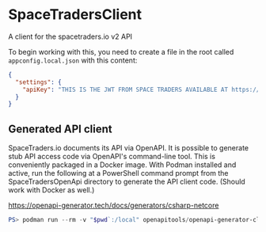 # SpaceTradersClient
A client for the spacetraders.io v2 API

To begin working with this, you need to create a file in the root called `appconfig.local.json` with this content:

```json
{
  "settings": {
    "apiKey": "THIS IS THE JWT FROM SPACE TRADERS AVAILABLE AT https://docs.spacetraders.io/quickstart/new-game"
  }
}
```

## Generated API client

SpaceTraders.io documents its API via OpenAPI.  It is possible to generate stub API access code via OpenAPI's command-line tool.  This is conveniently packaged in a Docker image.  With Podman installed and active, run the following at a PowerShell command prompt from the SpaceTradersOpenApi directory to generate the API client code.  (Should work with Docker as well.)

https://openapi-generator.tech/docs/generators/csharp-netcore

```powershell
PS> podman run --rm -v "$pwd`:/local" openapitools/openapi-generator-cli generate -i https://raw.githubusercontent.com/SpaceTradersAPI/api-docs/main/reference/SpaceTraders.json -g csharp-netcore -o /local/gen --additional-properties=library=generichost,useCompareNetObjects=true,disallowAdditionalPropertiesIfNotPresent=false,targetFramework=net7.0,nullableReferenceTypes=true,packageName=SpaceTradersApiClient,validatable=false,packageGuid=1F31615E-14B1-4F92-B9B0-D94951F3E7D9,disallowAdditionalPropertiesIfNotPresent=false,netCoreProjectFile=true,useDateTimeOffset=true
```

